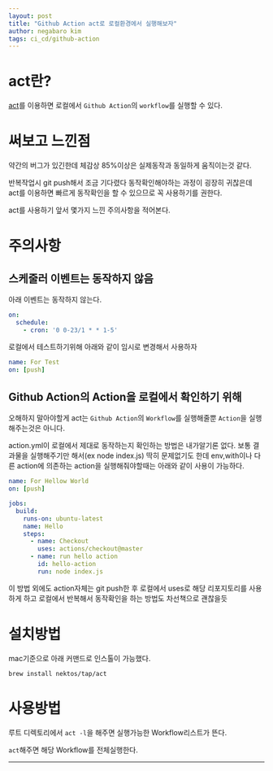 ```yaml
---
layout: post
title: "Github Action act로 로컬환경에서 실행해보자"
author: negabaro kim
tags: ci_cd/github-action
---
```


# act란?


[act]를 이용하면 로컬에서 `Github Action`의 `workflow`를 실행할 수 있다.


# 써보고 느낀점

약간의 버그가 있긴한데 체감상 85%이상은 실제동작과 동일하게 움직이는것 같다.

반복작업시 git push해서 조금 기다렸다 동작확인해야하는 과정이 굉장히 귀찮은데 act를 이용하면 빠르게 동작확인을 할 수 있으므로 꼭 사용하기를 권한다.


act를 사용하기 앞서 몇가지 느낀 주의사항을 적어본다.

# 주의사항

## 스케줄러 이벤트는 동작하지 않음

아래 이벤트는 동작하지 않는다.

```yml
on:
  schedule:
    - cron: '0 0-23/1 * * 1-5'
```

로컬에서 테스트하기위해 아래와 같이 임시로 변경해서 사용하자

```yml
name: For Test
on: [push]
```

## Github Action의 Action을 로컬에서 확인하기 위해


오해하지 말아야할게 act는 `Github Action`의 `Workflow`를 실행해줄뿐 `Action`을 실행해주는것은 아니다.

action.yml이 로컬에서 제대로 동작하는지 확인하는 방법은 내가알기론 없다.
보통 결과물을 실행해주기만 해서(ex node index.js) 딱히 문제없기도 한데 env,with이나 다른 action에 의존하는 action을 실행해줘야할때는 아래와 같이 사용이 가능하다.


```yml
name: For Hellow World
on: [push]

jobs:
  build:
    runs-on: ubuntu-latest
    name: Hello
    steps:
      - name: Checkout
        uses: actions/checkout@master
      - name: run hello action
        id: hello-action
        run: node index.js
```

이 방법 외에도 action자체는 git push한 후 로컬에서 uses로 해당 리포지토리를 사용하게 하고
로컬에서 반복해서 동작확인을 하는 방법도 차선책으로 괜찮을듯

# 설치방법

mac기준으로 아래 커맨드로 인스톨이 가능했다.

```
brew install nektos/tap/act
```

# 사용방법

루트 디렉토리에서 `act -l`을 해주면 실행가능한 Workflow리스트가 뜬다.

`act`해주면 해당 Workflow를 전체실행한다.





---

[act]: https://github.com/nektos/act
[GitHub Actionsのローカル実行ツール「act」を使う事でCI/CDコンフィグとローカルでのタスクランナーを1つにする]: https://dev.classmethod.jp/articles/act-for-github-actions-local-execution-tool/